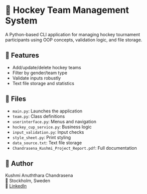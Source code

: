 # 🏒 Hockey Team Management System

A Python-based CLI application for managing hockey tournament participants using OOP concepts, validation logic, and file storage.

## 📂 Features
- Add/update/delete hockey teams
- Filter by gender/team type
- Validate inputs robustly
- Text file storage and statistics

## 📁 Files
- `main.py`: Launches the application
- `team.py`: Class definitions
- `userinterface.py`: Menus and navigation
- `hockey_cup_service.py`: Business logic
- `input_validation.py`: Input checks
- `style_sheet.py`: Print styling
- `data_source.txt`: Text file storage
- `Chandrasena_Kushmi_Project_Report.pdf`: Full documentation

## 🧠 Author
Kushmi Anuththara Chandrasena  
📍 Stockholm, Sweden  
🔗 [LinkedIn](https://www.linkedin.com/in/kushmi-anuththara-chandrasena-04b741113/)
